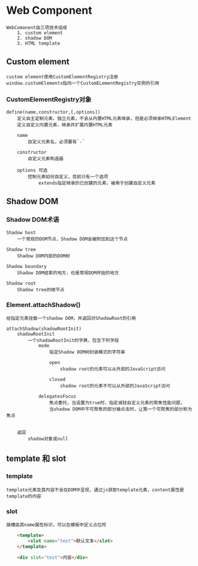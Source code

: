 # Web Component

    WebComonent由三项技术组成
        1. custom element
        2. shadow DOM
        3. HTML template

## Custom element
    custom element使用CustomElementRegistry注册
    window.customElements指向一个CustomELementRegistry实例的引用

### CustomElementRegistry对象

    define(name,constructor,[,options])
        定义自主定制元素，独立元素，不会从内置HTML元素继承，但是必须继承HTMLElement
        定义自定义内置元素，继承并扩展内置HTML元素

        name
            自定义元素名，必须要有`-`
        
        constructor
            自定义元素构造器

        options 可选
            控制元素如何自定义，目前只有一个选项
                extends指定继承的已创建的元素，被用于创建自定义元素



## Shadow DOM

### Shadow DOM术语

    Shadow host
        一个常规的DOM节点，Shadow DOM会被附加到这个节点
    
    Shadow tree
        Shadow DOM内部的DOM树

    Shadow boundary
        Shadow DOM结束的地方，也是常规DOM开始的地方
    
    Shadow root
        Shadow tree的根节点


### Element.attachShadow()
    给指定元素挂载一个shadow DOM，并返回对ShadowRoot的引用

    attachShadow(shadowRootInit)
        shadowRootInit
            一个shadowRootInit的字典，包含下列字段
                mode    
                    指定Shadow DOM树封装模式的字符串

                    open
                        shadow root的元素可以从外部的JavaScript访问

                    closed
                        shadow root的元素不可以从外部的JavaScript访问
                
                delegatesFocus
                    焦点委托，当设置为true时，指定减轻自定义元素的聚焦性能问题，
                    当shadow DOM中不可聚焦的部分被点击时，让第一个可聚焦的部分称为焦点
            
        
        返回
            shadow对象或null


## template 和 slot

### template
    template元素及其内容不会在DOM中呈现，通过js获取template元素，content属性是template的内容

### slot
    插槽由其name属性标识，可以在模板中定义占位符

```HTML
    <template>
        <slot name="test">默认文本</slot>
    </template>

    <div slot="test">内容</div>
```
                        

